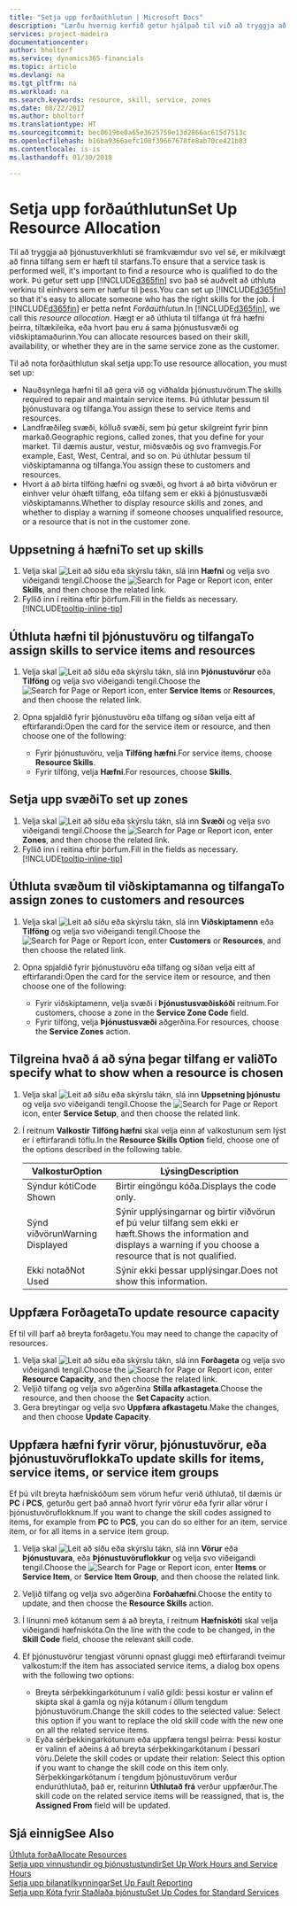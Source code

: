 ```yaml
---
title: "Setja upp forðaúthlutun | Microsoft Docs"
description: "Lærðu hvernig kerfið getur hjálpað til við að tryggja að þú úthlutir þjónustu til einhvers sem hefur nauðsynlega eiginleika til veita hana."
services: project-madeira
documentationcenter: 
author: bholtorf
ms.service: dynamics365-financials
ms.topic: article
ms.devlang: na
ms.tgt_pltfrm: na
ms.workload: na
ms.search.keywords: resource, skill, service, zones
ms.date: 08/22/2017
ms.author: bholtorf
ms.translationtype: HT
ms.sourcegitcommit: bec0619be0a65e3625759e13d2866ac615d7513c
ms.openlocfilehash: b16ba9366aefc108f39667678fe8ab70ce421b83
ms.contentlocale: is-is
ms.lasthandoff: 01/30/2018

---
```


# <a name="set-up-resource-allocation"></a><span data-ttu-id="61703-103">Setja upp forðaúthlutun</span><span class="sxs-lookup"><span data-stu-id="61703-103">Set Up Resource Allocation</span></span>
<span data-ttu-id="61703-104">Til að tryggja að þjónustuverkhluti sé framkvæmdur svo vel sé, er mikilvægt að finna tilfang sem er hæft til starfans.</span><span class="sxs-lookup"><span data-stu-id="61703-104">To ensure that a service task is performed well, it's important to find a resource who is qualified to do the work.</span></span> <span data-ttu-id="61703-105">Þú getur sett upp [!INCLUDE[d365fin](includes/d365fin_md.md)] svo það sé auðvelt að úthluta verkinu til einhvers sem er hæfur til þess.</span><span class="sxs-lookup"><span data-stu-id="61703-105">You can set up [!INCLUDE[d365fin](includes/d365fin_md.md)] so that it's easy to allocate someone who has the right skills for the job.</span></span> <span data-ttu-id="61703-106">Í [!INCLUDE[d365fin](includes/d365fin_md.md)] er þetta nefnt _Forðaúthlutun_.</span><span class="sxs-lookup"><span data-stu-id="61703-106">In [!INCLUDE[d365fin](includes/d365fin_md.md)], we call this _resource allocation_.</span></span> <span data-ttu-id="61703-107">Hægt er að úthluta til tilfanga út frá hæfni þeirra, tiltækileika, eða hvort þau eru á sama þjónustusvæði og viðskiptamaðurinn.</span><span class="sxs-lookup"><span data-stu-id="61703-107">You can allocate resources based on their skill, availability, or whether they are in the same service zone as the customer.</span></span> 

<span data-ttu-id="61703-108">Til að  nota forðaúthlutun skal setja upp:</span><span class="sxs-lookup"><span data-stu-id="61703-108">To use resource allocation, you must set up:</span></span>  
  
* <span data-ttu-id="61703-109">Nauðsynlega hæfni til að gera við og viðhalda þjónustuvörum.</span><span class="sxs-lookup"><span data-stu-id="61703-109">The skills required to repair and maintain service items.</span></span> <span data-ttu-id="61703-110">Þú úthlutar þessum til þjónustuvara og tilfanga.</span><span class="sxs-lookup"><span data-stu-id="61703-110">You assign these to service items and resources.</span></span>  
* <span data-ttu-id="61703-111">Landfræðileg svæði, kölluð svæði, sem þú getur skilgreint fyrir þinn markað.</span><span class="sxs-lookup"><span data-stu-id="61703-111">Geographic regions, called zones, that you define for your market.</span></span> <span data-ttu-id="61703-112">Til dæmis austur, vestur, miðsvæðis og svo framvegis.</span><span class="sxs-lookup"><span data-stu-id="61703-112">For example, East, West, Central, and so on.</span></span> <span data-ttu-id="61703-113">Þú úthlutar þessum til viðskiptamanna og tilfanga.</span><span class="sxs-lookup"><span data-stu-id="61703-113">You assign these to customers and resources.</span></span>  
* <span data-ttu-id="61703-114">Hvort á að birta tilföng hæfni og svæði, og hvort á að birta viðvörun er einhver velur óhæft tilfang, eða tilfang sem er ekki á þjónustusvæði viðskiptamanns.</span><span class="sxs-lookup"><span data-stu-id="61703-114">Whether to display resource skills and zones, and whether to display a warning if someone chooses unqualified resource, or a resource that is not in the customer zone.</span></span>  

## <a name="to-set-up-skills"></a><span data-ttu-id="61703-115">Uppsetning á hæfni</span><span class="sxs-lookup"><span data-stu-id="61703-115">To set up skills</span></span>
1. <span data-ttu-id="61703-116">Velja skal ![Leit að síðu eða skýrslu](media/ui-search/search_small.png "Leit að síðu eða skýrslu táknið") tákn, slá inn **Hæfni** og velja svo viðeigandi tengil.</span><span class="sxs-lookup"><span data-stu-id="61703-116">Choose the ![Search for Page or Report](media/ui-search/search_small.png "Search for Page or Report icon") icon, enter **Skills**, and then choose the related link.</span></span>  
2. <span data-ttu-id="61703-117">Fyllið inn í reitina eftir þörfum.</span><span class="sxs-lookup"><span data-stu-id="61703-117">Fill in the fields as necessary.</span></span> [!INCLUDE[tooltip-inline-tip](includes/tooltip-inline-tip_md.md)]  

## <a name="to-assign-skills-to-service-items-and-resources"></a><span data-ttu-id="61703-118">Úthluta hæfni til þjónustuvöru og tilfanga</span><span class="sxs-lookup"><span data-stu-id="61703-118">To assign skills to service items and resources</span></span>
1. <span data-ttu-id="61703-119">Velja skal ![Leit að síðu eða skýrslu](media/ui-search/search_small.png "Leit að síðu eða skýrslu táknið") tákn, slá inn **Þjónustuvörur** eða **Tilföng** og velja svo viðeigandi tengil.</span><span class="sxs-lookup"><span data-stu-id="61703-119">Choose the ![Search for Page or Report](media/ui-search/search_small.png "Search for Page or Report icon") icon, enter **Service Items** or **Resources**, and then choose the related link.</span></span>  
2. <span data-ttu-id="61703-120">Opna spjaldið fyrir þjónustuvöru eða tilfang og síðan velja eitt af eftirfarandi:</span><span class="sxs-lookup"><span data-stu-id="61703-120">Open the card for the service item or resource, and then choose one of the following:</span></span>  
  
    * <span data-ttu-id="61703-121">Fyrir þjónustuvöru, velja **Tilföng hæfni**.</span><span class="sxs-lookup"><span data-stu-id="61703-121">For service items, choose **Resource Skills**.</span></span>  
    * <span data-ttu-id="61703-122">Fyrir tilföng, velja **Hæfni**.</span><span class="sxs-lookup"><span data-stu-id="61703-122">For resources, choose **Skills**.</span></span>  

## <a name="to-set-up-zones"></a><span data-ttu-id="61703-123">Setja upp svæði</span><span class="sxs-lookup"><span data-stu-id="61703-123">To set up zones</span></span>
1. <span data-ttu-id="61703-124">Velja skal ![Leit að síðu eða skýrslu](media/ui-search/search_small.png "Leit að síðu eða skýrslu táknið") tákn, slá inn **Svæði** og velja svo viðeigandi tengil.</span><span class="sxs-lookup"><span data-stu-id="61703-124">Choose the ![Search for Page or Report](media/ui-search/search_small.png "Search for Page or Report icon") icon, enter **Zones**, and then choose the related link.</span></span>  
2. <span data-ttu-id="61703-125">Fyllið inn í reitina eftir þörfum.</span><span class="sxs-lookup"><span data-stu-id="61703-125">Fill in the fields as necessary.</span></span> [!INCLUDE[tooltip-inline-tip](includes/tooltip-inline-tip_md.md)]  

## <a name="to-assign-zones-to-customers-and-resources"></a><span data-ttu-id="61703-126">Úthluta svæðum til viðskiptamanna og tilfanga</span><span class="sxs-lookup"><span data-stu-id="61703-126">To assign zones to customers and resources</span></span> 
1. <span data-ttu-id="61703-127">Velja skal ![Leit að síðu eða skýrslu](media/ui-search/search_small.png "Leit að síðu eða skýrslu táknið") tákn, slá inn **Viðskiptamenn** eða **Tilföng** og velja svo viðeigandi tengil.</span><span class="sxs-lookup"><span data-stu-id="61703-127">Choose the ![Search for Page or Report](media/ui-search/search_small.png "Search for Page or Report icon") icon, enter **Customers** or **Resources**, and then choose the related link.</span></span>  
2. <span data-ttu-id="61703-128">Opna spjaldið fyrir þjónustuvöru eða tilfang og síðan velja eitt af eftirfarandi:</span><span class="sxs-lookup"><span data-stu-id="61703-128">Open the card for the service item or resource, and then choose one of the following:</span></span>  
  
    * <span data-ttu-id="61703-129">Fyrir viðskiptamenn, velja svæði í **Þjónustusvæðiskóði** reitnum.</span><span class="sxs-lookup"><span data-stu-id="61703-129">For customers, choose a zone in the **Service Zone Code** field.</span></span>  
    * <span data-ttu-id="61703-130">Fyrir tilföng, velja **Þjónustusvæði** aðgerðina.</span><span class="sxs-lookup"><span data-stu-id="61703-130">For resources, choose the **Service Zones** action.</span></span>  

## <a name="to-specify-what-to-show-when-a-resource-is-chosen"></a><span data-ttu-id="61703-131">Tilgreina hvað á að sýna þegar tilfang er valið</span><span class="sxs-lookup"><span data-stu-id="61703-131">To specify what to show when a resource is chosen</span></span>
1. <span data-ttu-id="61703-132">Velja skal ![Leit að síðu eða skýrslu](media/ui-search/search_small.png "Leit að síðu eða skýrslu táknið") tákn, slá inn **Uppsetning þjónustu** og velja svo viðeigandi tengil.</span><span class="sxs-lookup"><span data-stu-id="61703-132">Choose the ![Search for Page or Report](media/ui-search/search_small.png "Search for Page or Report icon") icon, enter **Service Setup**, and then choose the related link.</span></span> 
2. <span data-ttu-id="61703-133">Í reitnum **Valkostir Tilföng hæfni** skal velja einn af valkostunum sem lýst er í eftirfarandi töflu.</span><span class="sxs-lookup"><span data-stu-id="61703-133">In the **Resource Skills Option** field, choose one of the options described in the following table.</span></span>  
  
    |<span data-ttu-id="61703-134">**Valkostur**</span><span class="sxs-lookup"><span data-stu-id="61703-134">**Option**</span></span>|<span data-ttu-id="61703-135">**Lýsing**</span><span class="sxs-lookup"><span data-stu-id="61703-135">**Description**</span></span>|  
    |------------|-------------|  
    |<span data-ttu-id="61703-136">Sýndur kóti</span><span class="sxs-lookup"><span data-stu-id="61703-136">Code Shown</span></span> | <span data-ttu-id="61703-137">Birtir eingöngu kóða.</span><span class="sxs-lookup"><span data-stu-id="61703-137">Displays the code only.</span></span>|  
    |<span data-ttu-id="61703-138">Sýnd viðvörun</span><span class="sxs-lookup"><span data-stu-id="61703-138">Warning Displayed</span></span> | <span data-ttu-id="61703-139">Sýnir upplýsingarnar og birtir viðvörun ef þú velur tilfang sem ekki er hæft.</span><span class="sxs-lookup"><span data-stu-id="61703-139">Shows the information and displays a warning if you choose a resource that is not qualified.</span></span>|  
    |<span data-ttu-id="61703-140">Ekki notað</span><span class="sxs-lookup"><span data-stu-id="61703-140">Not Used</span></span> | <span data-ttu-id="61703-141">Sýnir ekki þessar upplýsingar.</span><span class="sxs-lookup"><span data-stu-id="61703-141">Does not show this information.</span></span>|  

## <a name="to-update-resource-capacity"></a><span data-ttu-id="61703-142">Uppfæra Forðageta</span><span class="sxs-lookup"><span data-stu-id="61703-142">To update resource capacity</span></span>  
<span data-ttu-id="61703-143">Ef til vill þarf að breyta forðagetu.</span><span class="sxs-lookup"><span data-stu-id="61703-143">You may need to change the capacity of resources.</span></span>  
  
1. <span data-ttu-id="61703-144">Velja skal ![Leit að síðu eða skýrslu](media/ui-search/search_small.png "Leit að síðu eða skýrslu táknið") tákn, slá inn **Forðageta** og velja svo viðeigandi tengil.</span><span class="sxs-lookup"><span data-stu-id="61703-144">Choose the ![Search for Page or Report](media/ui-search/search_small.png "Search for Page or Report icon") icon, enter **Resource Capacity**, and then choose the related link.</span></span>  
2. <span data-ttu-id="61703-145">Veljið tilfang og velja svo aðgerðina **Stilla afkastageta**.</span><span class="sxs-lookup"><span data-stu-id="61703-145">Choose the resource, and then choose the **Set Capacity** action.</span></span>  
3. <span data-ttu-id="61703-146">Gera breytingar og velja svo **Uppfæra afkastagetu**.</span><span class="sxs-lookup"><span data-stu-id="61703-146">Make the changes, and then choose **Update Capacity**.</span></span>  

## <a name="to-update-skills-for-items-service-items-or-service-item-groups"></a><span data-ttu-id="61703-147">Uppfæra hæfni fyrir vörur, þjónustuvörur, eða þjónustuvöruflokka</span><span class="sxs-lookup"><span data-stu-id="61703-147">To update skills for items, service items, or service item groups</span></span>
<span data-ttu-id="61703-148">Ef þú vilt breyta hæfniskóðum sem vörum hefur verið úthlutað, til dæmis úr **PC** í **PCS**, geturðu gert það annað hvort fyrir vörur eða fyrir allar vörur í þjónustuvöruflokknum.</span><span class="sxs-lookup"><span data-stu-id="61703-148">If you want to change the skill codes assigned to items, for example from **PC** to **PCS**, you can do so either for an item, service item, or for all items in a service item group.</span></span>  
  
1. <span data-ttu-id="61703-149">Velja skal ![Leit að síðu eða skýrslu](media/ui-search/search_small.png "Leit að síðu eða skýrslu táknið") tákn, slá inn **Vörur** eða **Þjónustuvara**, eða **Þjónustuvöruflokkur** og velja svo viðeigandi tengil.</span><span class="sxs-lookup"><span data-stu-id="61703-149">Choose the ![Search for Page or Report](media/ui-search/search_small.png "Search for Page or Report icon") icon, enter **Items** or **Service Item**, or **Service Item Group**, and then choose the related link.</span></span>  
2. <span data-ttu-id="61703-150">Veljið tilfang og velja svo aðgerðina **Forðahæfni**.</span><span class="sxs-lookup"><span data-stu-id="61703-150">Choose the entity to update, and then choose the **Resource Skills** action.</span></span>  
3. <span data-ttu-id="61703-151">Í línunni með kótanum sem á að breyta, í reitnum **Hæfniskóti** skal velja viðeigandi hæfniskóta.</span><span class="sxs-lookup"><span data-stu-id="61703-151">On the line with the code to be changed, in the **Skill Code** field, choose the relevant skill code.</span></span>  
4.  <span data-ttu-id="61703-152">Ef þjónustuvörur tengjast vörunni opnast gluggi með eftirfarandi tveimur valkostum:</span><span class="sxs-lookup"><span data-stu-id="61703-152">If the item has associated service items, a dialog box opens with the following two options:</span></span>  
  
    * <span data-ttu-id="61703-153">Breyta sérþekkingarkótunum í valið gildi: þessi kostur er valinn ef skipta skal á gamla og nýja kótanum í öllum tengdum þjónustuvörum.</span><span class="sxs-lookup"><span data-stu-id="61703-153">Change the skill codes to the selected value: Select this option if you want to replace the old skill code with the new one on all the related service items.</span></span>  
    * <span data-ttu-id="61703-154">Eyða sérþekkingarkótunum eða uppfæra tengsl þeirra: Þessi kostur er valinn ef aðeins á að breyta sérþekkingarkótanum í þessari vöru.</span><span class="sxs-lookup"><span data-stu-id="61703-154">Delete the skill codes or update their relation: Select this option if you want to change the skill code on this item only.</span></span> <span data-ttu-id="61703-155">Sérþekkingarkótanum í tengdum þjónustuvörum verður endurúthlutað, það er, reiturinn **Úthlutað frá** verður uppfærður.</span><span class="sxs-lookup"><span data-stu-id="61703-155">The skill code on the related service items will be reassigned, that is, the **Assigned From** field will be updated.</span></span>  
  
## <a name="see-also"></a><span data-ttu-id="61703-156">Sjá einnig</span><span class="sxs-lookup"><span data-stu-id="61703-156">See Also</span></span>
[<span data-ttu-id="61703-157">Úthluta forða</span><span class="sxs-lookup"><span data-stu-id="61703-157">Allocate Resources</span></span>](service-how-to-allocate-resources.md)  
[<span data-ttu-id="61703-158">Setja upp vinnustundir og þjónustustundir</span><span class="sxs-lookup"><span data-stu-id="61703-158">Set Up Work Hours and Service Hours</span></span>](service-how-setup-work-service-hours.md)  
[<span data-ttu-id="61703-159">Setja upp bilanatilkynningar</span><span class="sxs-lookup"><span data-stu-id="61703-159">Set Up Fault Reporting</span></span>](service-how-setup-fault-reporting.md)  
[<span data-ttu-id="61703-160">Setja upp Kóta fyrir Staðlaða þjónustu</span><span class="sxs-lookup"><span data-stu-id="61703-160">Set Up Codes for Standard Services</span></span>](service-how-setup-service-coding.md)  
 


